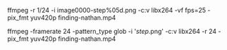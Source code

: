 ffmpeg -r 1/24 -i image0000-step%05d.png -c:v libx264 -vf fps=25 -pix_fmt yuv420p finding-nathan.mp4


ffmpeg -framerate 24 -pattern_type glob -i '*step*.png' -c:v libx264 -r 24 -pix_fmt yuv420p finding-nathan.mp4



